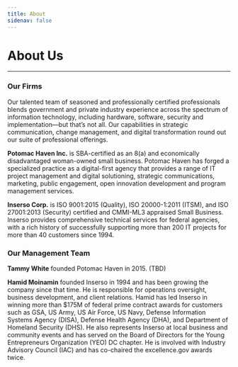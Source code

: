 ```yaml
---
title: About
sidenav: false
---
```

# About Us
<hr>

### Our Firms
Our talented team of seasoned and professionally certified professionals blends government and private industry experience across the spectrum of information technology, including hardware, software, security and implementation—but that’s not all. Our capabilities in strategic communication, change management, and digital transformation round out our suite of professional offerings.

**Potomac Haven Inc.** is SBA-certified as an 8(a) and economically disadvantaged woman-owned small business. Potomac Haven has forged a specialized practice as a digital-first agency that provides a range of IT project management and digital solutioning, strategic communications, marketing, public engagement, open innovation development and program management services.

**Inserso Corp.** is ISO 9001:2015 (Quality), ISO 20000-1:2011 (ITSM), and ISO 27001:2013 (Security) certified and CMMI-ML3 appraised Small Business. Inserso provides comprehensive technical services for federal agencies, with a rich history of successfully supporting more than 200 IT projects for more than 40 customers since 1994.

### Our Management Team

**Tammy White** founded Potomac Haven in 2015. (TBD)
 
**Hamid Moinamin** founded Inserso in 1994 and has been growing the company since that time. He is responsible for operations oversight, business development, and client relations. Hamid has led Inserso in winning more than $175M of federal prime contract awards for customers such as GSA, US Army, US Air Force, US Navy, Defense Information Systems Agency (DISA), Defense Health Agency (DHA), and Department of Homeland Security (DHS). He also represents Inserso at local business and community events and has served on the Board of Directors for the Young Entrepreneurs Organization (YEO) DC chapter. He is involved with Industry Advisory Council (IAC) and has co-chaired the excellence.gov awards twice.
